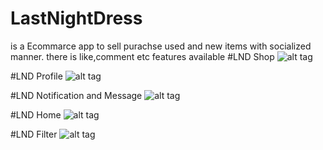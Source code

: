 # LastNightDress
is a Ecommarce app to sell purachse used and new items with socialized manner. there is like,comment etc features available
#LND Shop
![alt tag](http://s19.postimg.org/hi551bb1v/Screenshot_2016_04_30_13_10_15.png "last night dress shop activity")

#LND Profile
![alt tag](http://s19.postimg.org/ilp9d9voz/Screenshot_2016_04_30_11_59_26.png "last night dress profile activity")

#LND Notification and Message 
![alt tag](http://s19.postimg.org/gieu5lvw3/Screenshot_2016_04_30_15_36_54.png "last night dress notification and message activity")

#LND Home
![alt tag](http://s19.postimg.org/3tkjlxprn/Screenshot_2016_05_02_19_02_01.png "last night dress home activity")

#LND Filter
![alt tag](http://s19.postimg.org/w31dnhoz7/Screenshot_2016_04_30_11_25_47.png "last night dress filter activity")
